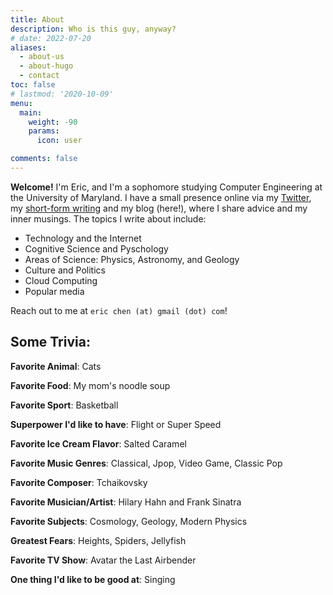 ```yaml
---
title: About
description: Who is this guy, anyway?
# date: 2022-07-20
aliases:
  - about-us
  - about-hugo
  - contact
toc: false
# lastmod: '2020-10-09'
menu:
  main:
    weight: -90
    params:
      icon: user

comments: false
---
```


**Welcome!** I'm Eric, and I'm a sophomore studying Computer Engineering at the University of Maryland. I have a small presence online via my [Twitter](https://twitter.com/below_ocean), my [short-form writing](/shorts) and my blog (here!), where I share advice and my inner musings. The topics I write about include:

- Technology and the Internet
- Cognitive Science and Pyschology
- Areas of Science: Physics, Astronomy, and Geology
- Culture and Politics
- Cloud Computing
- Popular media

Reach out to me at `eric chen (at) gmail (dot) com`!

## Some Trivia:

**Favorite Animal**: Cats

**Favorite Food**: My mom's noodle soup

**Favorite Sport**: Basketball

**Superpower I'd like to have**: Flight or Super Speed

**Favorite Ice Cream Flavor**: Salted Caramel

**Favorite Music Genres**: Classical, Jpop, Video Game, Classic Pop

**Favorite Composer**: Tchaikovsky

**Favorite Musician/Artist**: Hilary Hahn and Frank Sinatra

**Favorite Subjects**: Cosmology, Geology, Modern Physics

**Greatest Fears**: Heights, Spiders, Jellyfish

**Favorite TV Show**: Avatar the Last Airbender

**One thing I'd like to be good at**: Singing
